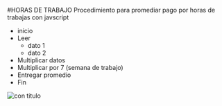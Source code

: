 #HORAS DE TRABAJO
Procedimiento para promediar pago por horas de trabajas con javscript
* inicio
* Leer 
    * dato 1
    * dato 2
* Multiplicar datos
* Multiplicar por 7 (semana de trabajo)
* Entregar promedio
* Fin

![con titulo](http://i63.tinypic.com/2q01qx5.jpg"diagrama")
